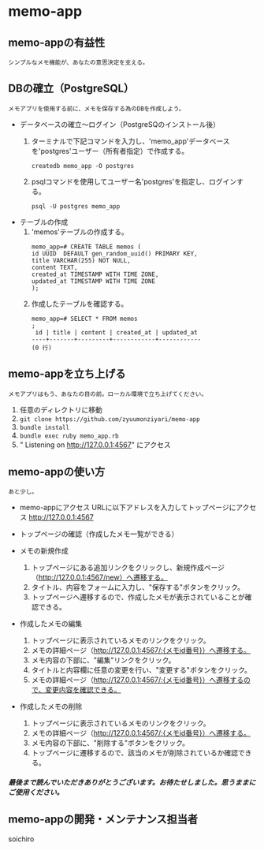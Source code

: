 # memo-app
## memo-appの有益性
    シンプルなメモ機能が、あなたの意思決定を支える。

## DBの確立（PostgreSQL）
    メモアプリを使用する前に、メモを保存する為のDBを作成しよう。
* データベースの確立〜ログイン（PostgreSQのインストール後）
    1. ターミナルで下記コマンドを入力し、'memo_app'データベースを'postgres'ユーザー（所有者指定）で作成する。
    
        ```createdb memo_app -O postgres```
    2. psqlコマンドを使用してユーザー名'postgres'を指定し、ログインする。
    
         ```psql -U postgres memo_app```
* テーブルの作成
    1. 'memos'テーブルの作成する。
        ```postgres
        memo_app=# CREATE TABLE memos (
        id UUID  DEFAULT gen_random_uuid() PRIMARY KEY,
        title VARCHAR(255) NOT NULL,
        content TEXT,
        created_at TIMESTAMP WITH TIME ZONE,
        updated_at TIMESTAMP WITH TIME ZONE
        );
        ```
    2. 作成したテーブルを確認する。
        ```postgres
        memo_app=# SELECT * FROM memos
        ;
         id | title | content | created_at | updated_at
        ----+-------+---------+------------+------------
        (0 行)
        ```

## memo-appを立ち上げる
    メモアプリはもう、あなたの目の前。ローカル環境で立ち上げてください。
1. 任意のディレクトリに移動
2. ```git clone https://github.com/zyuumonziyari/memo-app```
3. ```bundle install```
4. ```bundle exec ruby memo_app.rb```
5. " Listening on http://127.0.0.1:4567" にアクセス

## memo-appの使い方
    あと少し。
* memo-appにアクセス
    URLに以下アドレスを入力してトップページにアクセス
    http://127.0.0.1:4567

*  トップページの確認（作成したメモ一覧ができる）
*  メモの新規作成
    1. トップページにある追加リンクをクリックし、新規作成ページ（http://127.0.0.1:4567/new）へ遷移する。
    2. タイトル、内容をフォームに入力し、"保存する"ボタンをクリック。
    3. トップページへ遷移するので、作成したメモが表示されていることが確認できる。
* 作成したメモの編集
    1. トップページに表示されているメモのリンクをクリック。
    2. メモの詳細ページ（http://127.0.0.1:4567/:{メモid番号}）へ遷移する。
    3. メモ内容の下部に、"編集"リンクをクリック。
    4. タイトルと内容欄に任意の変更を行い、"変更する"ボタンをクリック。
    5. メモの詳細ページ（http://127.0.0.1:4567/:{メモid番号}）へ遷移するので、変更内容を確認できる。
* 作成したメモの削除
    1. トップページに表示されているメモのリンクをクリック。
    2. メモの詳細ページ（http://127.0.0.1:4567/:{メモid番号}）へ遷移する。
    3. メモ内容の下部に、"削除する"ボタンをクリック。
    4. トップページに遷移するので、該当のメモが削除されているか確認できる。

##### 最後まで読んでいただきありがとうございます。お待たせしました。思うままにご使用ください。 
## memo-appの開発・メンテナンス担当者
soichiro
